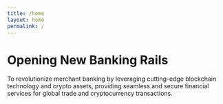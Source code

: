 ```yaml
---
title: /home
layout: home
permalink: /
---
```


# Opening New Banking Rails

To revolutionize merchant banking by leveraging cutting-edge blockchain technology and crypto assets, providing seamless and secure financial services for global trade and cryptocurrency transactions.
